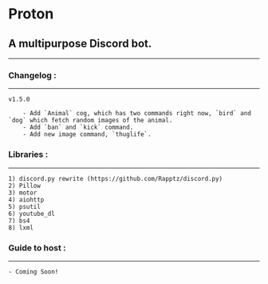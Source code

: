 # Proton
## A multipurpose Discord bot.

---

### Changelog :
---
    v1.5.0

        - Add `Animal` cog, which has two commands right now, `bird` and `dog` which fetch random images of the animal.
        - Add `ban` and `kick` command.
        - Add new image command, `thuglife`.

### Libraries :
---
    1) discord.py rewrite (https://github.com/Rapptz/discord.py)
    2) Pillow
    3) motor
    4) aiohttp
    5) psutil
    6) youtube_dl
    7) bs4
    8) lxml
    
### Guide to host :
---
    - Coming Soon!
